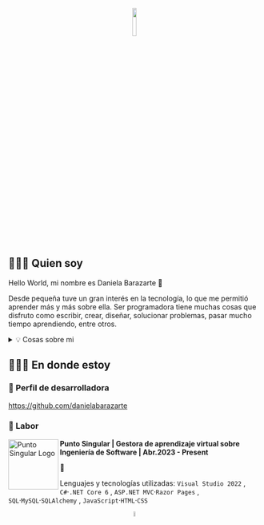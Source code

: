 <p align="center">
<img height="auto" width="12%" src="https://github.com/danielabarazarte/danielabarazarte/blob/main/logo/gif/2g.gif?raw=true"/>
<p>
  
## 👩🏼‍💻 Quien soy

Hello World, mi nombre es Daniela Barazarte 🤍

Desde pequeña tuve un gran interés en la tecnología, lo que me permitió aprender más y más sobre ella. Ser programadora tiene muchas cosas que disfruto como escribir, crear, diseñar, solucionar problemas, pasar mucho tiempo aprendiendo, entre otros.
<p>
<div>
<details>
  <summary> 💡 Cosas sobre mi</summary>

- 🇻🇪 Actualmente vivo en el país en el que nací, Venezuela

- 🐍 Puedo hablar Inglés, Portugués, Chino Mandarín... ¡y Python también!

- La primera vez que toqué un IDE fue en Diciembre del 2021, era Visual Studio Code

</details>
<p>
 
## 👷🏼‍♀️ En donde estoy
  
### 🚀 Perfil de desarrolladora
  https://github.com/danielabarazarte
  
### 💼 Labor
  
<img align="left" height="100px" width="100px" alt="Punto Singular Logo" src="https://github.com/danielabarazarte/danielabarazarte/blob/main/work_experience/punto_singular.png?raw=true"/>

**Punto Singular | Gestora de aprendizaje virtual sobre Ingeniería de Software | Abr.2023 - Present**

🤍

Lenguajes y tecnologías utilizadas: `Visual Studio 2022` , `C#`·`.NET Core 6` , `ASP.NET MVC`·`Razor Pages` , `SQL`·`MySQL`·`SQLAlchemy` , `JavaScript`·`HTML`·`CSS`
 

<p align="center">
<img height="auto" width="5%" alt="Daniela Barazarte Logo (in GIF)" src="https://github.com/danielabarazarte/danielabarazarte/blob/main/logo/gif/Black2White.gif?raw=true"/>
</p>

